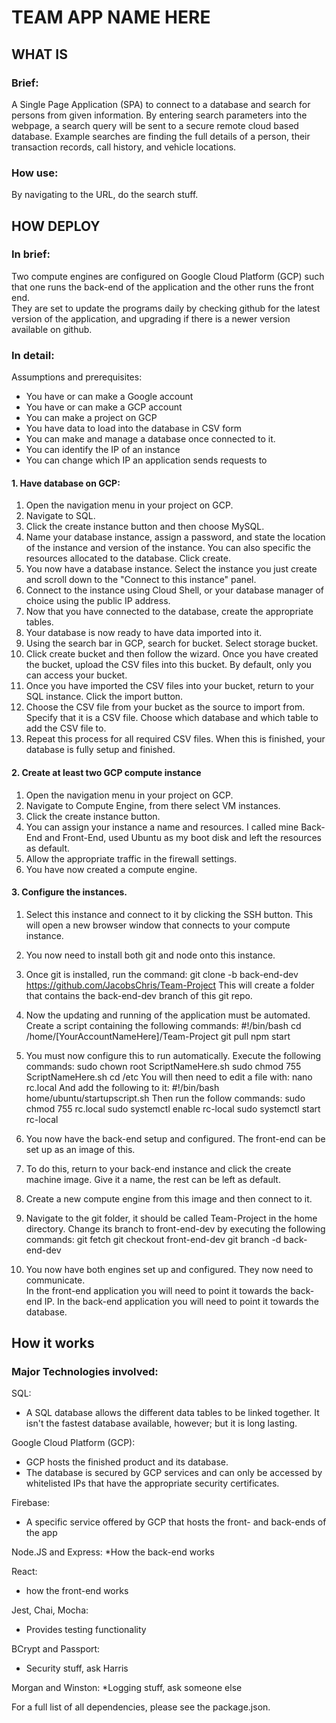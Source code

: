 # TEAM APP NAME HERE

## WHAT IS
### Brief:

A Single Page Application (SPA) to connect to a database and search for persons from given information.
By entering search parameters into the webpage, a search query will be sent to a secure remote cloud based database.
Example searches are finding the full details of a person, their transaction records, call history, and vehicle locations. 

### How use:

By navigating to the URL, do the search stuff.


## HOW DEPLOY

### In brief:
Two compute engines are configured on Google Cloud Platform (GCP) such that one runs the back-end of the application and the other runs the front end.  
They are set to update the programs daily by checking github for the latest version of the application, and upgrading if there is a newer version available on github.
 
### In detail:
Assumptions and prerequisites:
* You have or can make a Google account
* You have or can make a GCP account
* You can make a project on GCP
* You have data to load into the database in CSV form
* You can make and manage a database once connected to it.
* You can identify the IP of an instance
* You can change which IP an application sends requests to
 
#### 1. Have database on GCP:
1.  Open the navigation menu in your project on GCP.
2.  Navigate to SQL.
3.  Click the create instance button and then choose MySQL.
3.  Name your database instance, assign a password, and state the location of the instance and version of the instance.  You can also specific the resources allocated to the database.  Click create.
4.  You now have a database instance.  Select the instance you just create and scroll down to the "Connect to this instance" panel.
5.  Connect to the instance using Cloud Shell, or your database manager of choice using the public IP address.
6.  Now that you have connected to the database, create the appropriate tables.
7.  Your database is now ready to have data imported into it.
8.  Using the search bar in GCP, search for bucket. Select storage bucket.
9.  Click create bucket and then follow the wizard.  Once you have created the bucket, upload the CSV files into this bucket.  By default, only you can access your bucket.
10.  Once you have imported the CSV files into your bucket, return to your SQL instance.  Click the import button.
11.  Choose the CSV file from your bucket as the source to import from. Specify that it is a CSV file.  Choose which database and which table to add the CSV file to.
12.  Repeat this process for all required CSV files.  When this is finished, your database is fully setup and finished.

#### 2. Create at least two GCP compute instance
1.  Open the navigation menu in your project on GCP.
2.  Navigate to Compute Engine, from there select VM instances.
3.  Click the create instance button.
4.  You can assign your instance a name and resources.  I called mine Back-End and Front-End, used Ubuntu as my boot disk and left the resources as default.
5.  Allow the appropriate traffic in the firewall settings.
6.  You have now created a compute engine.  

#### 3.  Configure the instances.
1.  Select this instance and connect to it by clicking the SSH button.  This will open a new browser window that connects to your compute instance.
2.  You now need to install both git and node onto this instance.  
3.  Once git is installed, run the command:
git clone -b back-end-dev https://github.com/JacobsChris/Team-Project
This will create a folder that contains the back-end-dev branch of this git repo.
4.  Now the updating and running of the application must be automated.  Create a script containing the following commands:
#!/bin/bash
cd /home/[YourAccountNameHere]/Team-Project
git pull
npm start
5.  You must now configure this to run automatically.  Execute the following commands:
  sudo chown root ScriptNameHere.sh
  sudo chmod 755 ScriptNameHere.sh
  cd /etc
You will then need to edit a file with:
  nano rc.local
And add the following to it: 
  #!/bin/bash
  home/ubuntu/startupscript.sh
Then run the follow commands:
  sudo chmod 755 rc.local
  sudo systemctl enable rc-local
  sudo systemctl start rc-local

6.  You now have the back-end setup and configured.  The front-end can be set up as an image of this.
7.  To do this, return to your back-end instance and click the create machine image.  Give it a name, the rest can be left as default.
8.  Create a new compute engine from this image and then connect to it.
9.  Navigate to the git folder, it should be called Team-Project in the home directory.  Change its branch to front-end-dev by executing the following commands:
git fetch
git checkout front-end-dev
git branch -d back-end-dev
10.  You now have both engines set up and configured.  They now need to communicate.  
In the front-end application you will need to point it towards the back-end IP.
In the back-end application you will need to point it towards the database.  
 

##  How it works
### Major Technologies involved:
SQL:
* A SQL database allows the different data tables to be linked together.  It isn't the fastest database available, however; but it is long lasting.  

Google Cloud Platform (GCP):
* GCP hosts the finished product and its database.  
* The database is secured by GCP services and can only be accessed by whitelisted IPs that have the appropriate security certificates.

Firebase:
* A specific service offered by GCP that hosts the front- and back-ends of the app

Node.JS and Express:
*How the back-end works

React:
* how the front-end works

Jest, Chai, Mocha:
* Provides testing functionality

BCrypt and Passport:
* Security stuff, ask Harris

Morgan and Winston:
*Logging stuff, ask someone else

For a full list of all dependencies, please see the package.json.



